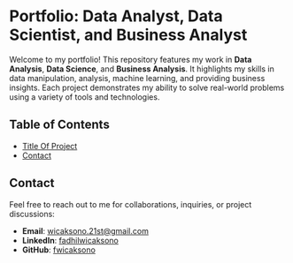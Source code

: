# Portfolio: Data Analyst, Data Scientist, and Business Analyst

Welcome to my portfolio! This repository features my work in **Data Analysis**, **Data Science**, and **Business Analysis**. It highlights my skills in data manipulation, analysis, machine learning, and providing business insights. Each project demonstrates my ability to solve real-world problems using a variety of tools and technologies.

## Table of Contents

- [Title Of Project](link)
- [Contact](#Contact)

## Contact

Feel free to reach out to me for collaborations, inquiries, or project discussions:

- **Email**: [wicaksono.21st@gmail.com](mailto:wicaksono.21st@gmail.com)
- **LinkedIn**: [fadhilwicaksono](https://www.linkedin.com/in/fadhilwicaksononr/)
- **GitHub**: [fwicaksono](https://github.com/fwicaksono)


